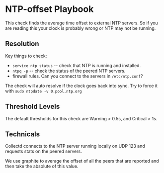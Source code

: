 NTP-offset Playbook
=================

This check finds the average time offset to external NTP servers. So if you are reading this your clock is probably wrong or NTP may not be running.

Resolution
----------

Key things to check:

* `service ntp status` -- check that NTP is running and installed.
* `ntpq -p` -- check the status of the peered NTP servers.
* firewall rules. Can you connect to the servers in `/etc/ntp.conf`?

The check will auto resolve if the clock goes back into sync. Try to force it with `sudo ntpdate -v 0.pool.ntp.org`


Threshold Levels
----------------

The default thresholds for this check are Warning > 0.5s, and Critical > 1s.

Technicals
----------

Collectd connects to the NTP server running locally on UDP 123 and requests stats on the peered servers.

We use graphite to average the offset of all the peers that are reported and then take the absolute of this value.
